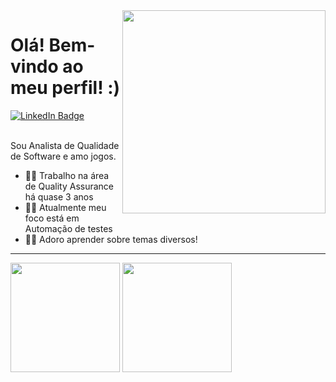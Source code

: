 <img src = "banner.gif" width = "325px" align = "right">

# Olá! Bem-vindo ao meu perfil! :)
  <div id="badges">
  <a href = "https://github.com/vladmirprates">
    <img src="https://img.shields.io/badge/LinkedIn-blue?style=for-the-badge&logo=linkedin&logoColor=white" alt="LinkedIn Badge"/>
  </a>
</div>
<br>

Sou Analista de Qualidade de Software e amo jogos.

- 👩‍💻 Trabalho na área de Quality Assurance há quase 3 anos
- 👩‍💻 Atualmente meu foco está em Automação de testes
- 👩‍💻 Adoro aprender sobre temas diversos!


---


<div align = "left">
<img height = "175em" src="https://github-readme-stats.vercel.app/api/top-langs/?username=vladmirprates&show_icons=true&theme=bear&count_private=true"/>
<img height = "175em" src="https://github-readme-stats.vercel.app/api?username=vladmirprates&show_icons=true&show_icons=true&theme=bear&count_private=true" />
</div>
